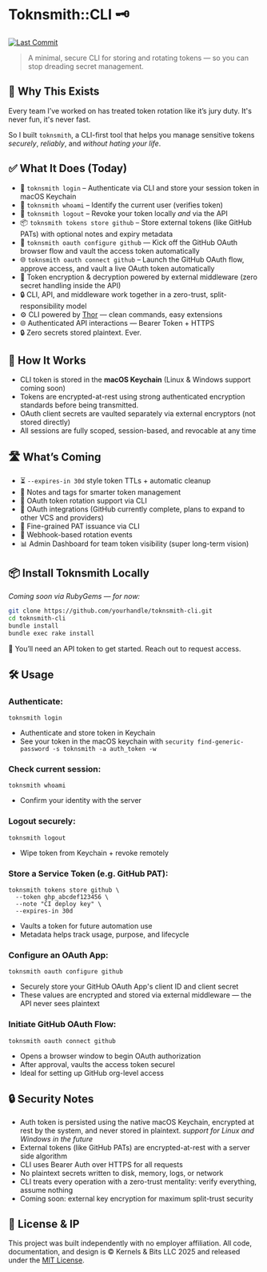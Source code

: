 # Toknsmith::CLI 🗝️
[![Last Commit](https://img.shields.io/github/last-commit/ToriK17/toknsmith-cli)](https://github.com/ToriK17/toknsmith-cli)
> A minimal, secure CLI for storing and rotating tokens — so you can stop dreading secret management.

## 🚀 Why This Exists

Every team I’ve worked on has treated token rotation like it’s jury duty. It's never fun, it's never fast. 

So I built `toknsmith`, a CLI-first tool that helps you manage sensitive tokens *securely*, *reliably*, and *without hating your life*.

## ✅ What It Does (Today)

- 🔐 `toknsmith login` – Authenticate via CLI and store your session token in macOS Keychain
- 👤 `toknsmith whoami` – Identify the current user (verifies token)
- 🚪 `toknsmith logout` – Revoke your token locally *and* via the API
- 📦 `toknsmith tokens store github` – Store external tokens (like GitHub PATs) with optional notes and expiry metadata
- 🔧 `toknsmith oauth configure github` — Kick off the GitHub OAuth browser flow and vault the access token automatically
- 🌐 `toknsmith oauth connect github` – Launch the GitHub OAuth flow, approve access, and vault a live OAuth token automatically
- 🔄 Token encryption & decryption powered by external middleware (zero secret handling inside the API)
- 🔒 CLI, API, and middleware work together in a zero-trust, split-responsibility model
- ⚙️ CLI powered by [Thor](https://github.com/rails/thor) — clean commands, easy extensions
- 🌐 Authenticated API interactions — Bearer Token + HTTPS
- 🔒 Zero secrets stored plaintext. Ever.

## 🧠 How It Works

- CLI token is stored in the **macOS Keychain** (Linux & Windows support coming soon)
- Tokens are encrypted-at-rest using strong authenticated encryption standards before being transmitted.
- OAuth client secrets are vaulted separately via external encryptors (not stored directly)
- All sessions are fully scoped, session-based, and revocable at any time

## 🛣️ What’s Coming

- ⏳ `--expires-in 30d` style token TTLs + automatic cleanup
- 📝 Notes and tags for smarter token management
- 🔁 OAuth token rotation support via CLI
- 🔌 OAuth integrations (GitHub currently complete, plans to expand to other VCS and providers)
- 🧠 Fine-grained PAT issuance via CLI
- 📡 Webhook-based rotation events
- 📊 Admin Dashboard for team token visibility (super long-term vision)

## 📦 Install Toknsmith Locally

_Coming soon via RubyGems — for now:_

```bash
git clone https://github.com/yourhandle/toknsmith-cli.git
cd toknsmith-cli
bundle install
bundle exec rake install
```
🔐 You’ll need an API token to get started. Reach out to request access.

## 🛠️ Usage

### Authenticate:

`toknsmith login`
- Authenticate and store token in Keychain
- See your token in the macOS keychain with `security find-generic-password -s toknsmith -a auth_token -w`

### Check current session:

`toknsmith whoami`
- Confirm your identity with the server

### Logout securely:

`toknsmith logout`
- Wipe token from Keychain + revoke remotely

### Store a Service Token (e.g. GitHub PAT):

```
toknsmith tokens store github \
  --token ghp_abcdef123456 \
  --note "CI deploy key" \
  --expires-in 30d
```
- Vaults a token for future automation use
- Metadata helps track usage, purpose, and lifecycle

### Configure an OAuth App:

`toknsmith oauth configure github`
- Securely store your GitHub OAuth App's client ID and client secret
- These values are encrypted and stored via external middleware — the API never sees plaintext

### Initiate GitHub OAuth Flow:
`toknsmith oauth connect github`
- Opens a browser window to begin OAuth authorization
- After approval, vaults the access token securel
- Ideal for setting up GitHub org-level access

## 🔒 Security Notes
- Auth token is persisted using the native macOS Keychain, encrypted at rest by the system, and never stored in plaintext.
_support for Linux and Windows in the future_
- External tokens (like GitHub PATs) are encrypted-at-rest with a server side algorithm
- CLI uses Bearer Auth over HTTPS for all requests
- No plaintext secrets written to disk, memory, logs, or network
- CLI treats every operation with a zero-trust mentality: verify everything, assume nothing
- Coming soon: external key encryption for maximum split-trust security

## 📜 License & IP
This project was built independently with no employer affiliation.
All code, documentation, and design is © Kernels & Bits LLC 2025 and released under the [MIT License](https://opensource.org/licenses/MIT).
